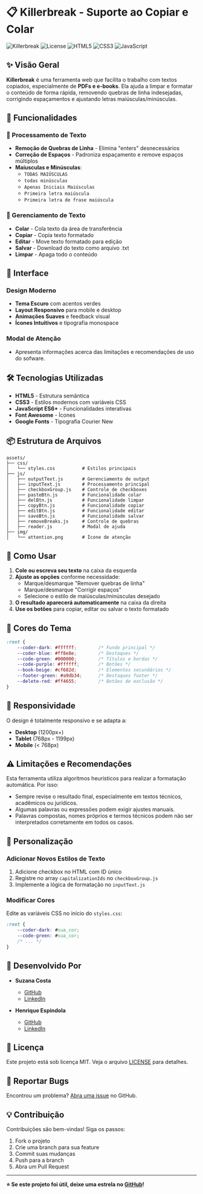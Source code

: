 # 📋 Killerbreak - Suporte ao Copiar e Colar

![Killerbreak](https://img.shields.io/badge/Version-1.0.0-green.svg)
![License](https://img.shields.io/badge/License-MIT-blue.svg)
![HTML5](https://img.shields.io/badge/HTML5-E34F26?logo=html5&logoColor=white)
![CSS3](https://img.shields.io/badge/CSS3-1572B6?logo=css3&logoColor=white)
![JavaScript](https://img.shields.io/badge/JavaScript-F7DF1E?logo=javascript&logoColor=black)

## ✨ Visão Geral

**Killerbreak** é uma ferramenta web que facilita o trabalho com textos copiados, especialmente de **PDFs e e-books**.
Ela ajuda a limpar e formatar o conteúdo de forma rápida, removendo quebras de linha indesejadas, corrigindo espaçamentos e ajustando letras maiúsculas/minúsculas.

## 🚀 Funcionalidades

### 🔧 Processamento de Texto
- **Remoção de Quebras de Linha** - Elimina "enters" desnecessários
- **Correção de Espaços** - Padroniza espaçamento e remove espaços múltiplos
- **Maíusculas e Minúsculas**:
  - `TODAS MAIÚSCULAS`
  - `todas minúsculas`
  - `Apenas Iniciais Maiúsculas`
  - `Primeira letra maiúscula`
  - `Primeira letra de frase maiúscula`

### 💾 Gerenciamento de Texto
- **Colar** - Cola texto da área de transferência
- **Copiar** - Copia texto formatado
- **Editar** - Move texto formatado para edição
- **Salvar** - Download do texto como arquivo .txt
- **Limpar** - Apaga todo o conteúdo

## 🎨 Interface

### Design Moderno
- **Tema Escuro** com acentos verdes
- **Layout Responsivo** para mobile e desktop
- **Animações Suaves** e feedback visual
- **Ícones Intuitivos** e tipografia monospace

### Modal de Atenção
- Apresenta informações acerca das limitações e recomendações de uso do sofware.

## 🛠️ Tecnologias Utilizadas

- **HTML5** - Estrutura semântica
- **CSS3** - Estilos modernos com variáveis CSS
- **JavaScript ES6+** - Funcionalidades interativas
- **Font Awesome** - Ícones
- **Google Fonts** - Tipografia Courier New

## 📦 Estrutura de Arquivos

```
assets/
├── css/
│   └── styles.css          # Estilos principais
├── js/
│   ├── outputText.js       # Gerenciamento de output
│   ├── inputText.js        # Processamento principal
│   ├── checkboxGroup.js    # Controle de checkboxes
│   ├── pasteBtn.js         # Funcionalidade colar
│   ├── delBtn.js           # Funcionalidade limpar
│   ├── copyBtn.js          # Funcionalidade copiar
│   ├── editBtn.js          # Funcionalidade editar
│   ├── saveBtn.js          # Funcionalidade salvar
│   ├── removeBreaks.js     # Controle de quebras
│   ├── reader.js           # Modal de ajuda
├── img/
│   └── attention.png       # Ícone de atenção
```

## 🎯 Como Usar

1. **Cole ou escreva seu texto** na caixa da esquerda
2. **Ajuste as opções** conforme necessidade:
   - Marque/desmarque "Remover quebras de linha"
   - Marque/desmarque "Corrigir espaços"  
   - Selecione o estilo de maiúsculas/minúsculas desejado
3. **O resultado aparecerá automaticamente** na caixa da direita
4. **Use os botões** para copiar, editar ou salvar o texto formatado

## 🌈 Cores do Tema

```css
:root {
    --coder-dark: #ffffff;        /* Fundo principal */
    --coder-blue: #ff8e8e;        /* Destaques */
    --code-green: #000000;        /* Títulos e bordas */
    --code-purple: #ffffff;       /* Botões */
    --book-beige: #cf682d;        /* Elementos secundários */
    --footer-green: #a9db34;      /* Destaques footer */
    --delete-red: #ff4655;        /* Botões de exclusão */
}
```

## 📱 Responsividade

O design é totalmente responsivo e se adapta a:
- **Desktop** (1200px+)
- **Tablet** (768px - 1199px)  
- **Mobile** (< 768px)

## ⚠️ Limitações e Recomendações

Esta ferramenta utiliza algoritmos heurísticos para realizar a formatação automática.
Por isso:
- Sempre revise o resultado final, especialmente em textos técnicos, acadêmicos ou jurídicos.
- Algumas palavras ou expressões podem exigir ajustes manuais.
- Palavras compostas, nomes próprios e termos técnicos podem não ser interpretados corretamente em todos os casos.

## 🔧 Personalização

### Adicionar Novos Estilos de Texto
1. Adicione checkbox no HTML com ID único
2. Registre no array `capitalizationIds` no `checkboxGroup.js`
3. Implemente a lógica de formatação no `inputText.js`

### Modificar Cores
Edite as variáveis CSS no início do `styles.css`:

```css
:root {
    --coder-dark: #sua_cor;
    --code-green: #sua_cor;
    /* ... */
}
```

## 👥 Desenvolvido Por

- **Suzana Costa** 
  - [GitHub](https://github.com/suzi19)
  - [LinkedIn](https://www.linkedin.com/in/suzana-costa-5465b4272/)

- **Henrique Espindola**
  - [GitHub](https://github.com/henrixpindola) 
  - [LinkedIn](https://www.linkedin.com/in/henrique-espindola-500409256)

## 📄 Licença

Este projeto está sob licença MIT. Veja o arquivo [LICENSE](LICENSE) para detalhes.

## 🐛 Reportar Bugs

Encontrou um problema? [Abra uma issue](https://github.com/henrixpindola/killerbreak/issues) no GitHub.

## 💡 Contribuição

Contribuições são bem-vindas! Siga os passos:
1. Fork o projeto
2. Crie uma branch para sua feature
3. Commit suas mudanças
4. Push para a branch
5. Abra um Pull Request

---

**⭐ Se este projeto foi útil, deixe uma estrela no [GitHub](https://github.com/henrixpindola/killerbreak)!**
